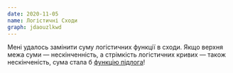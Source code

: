```yaml
---
date: 2020-11-05
name: Логістичні Сходи
graph: jdaouzlkwd
---
```


Мені удалось замінити суму логістичних функції в сходи. Якщо верхня межа суми — нескінченність, а стрімкість логістичних кривих — також нескінченість, сума стала б [функцію підлога](https://uk.wikipedia.org/wiki/%D0%A6%D1%96%D0%BB%D0%B0_%D1%87%D0%B0%D1%81%D1%82%D0%B8%D0%BD%D0%B0_%D1%87%D0%B8%D1%81%D0%BB%D0%B0)!
